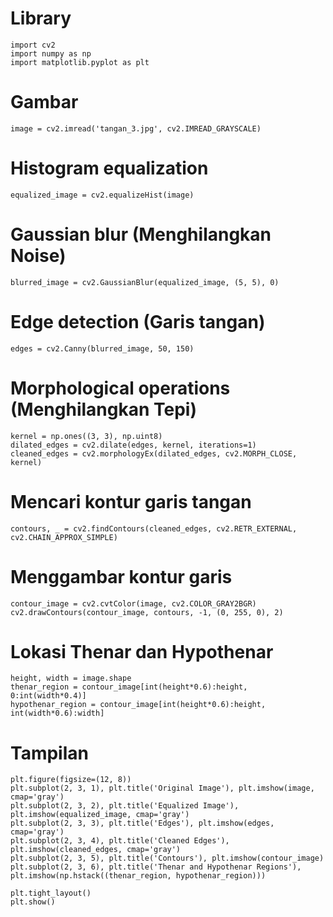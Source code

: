# Library
    import cv2
    import numpy as np
    import matplotlib.pyplot as plt

# Gambar
    image = cv2.imread('tangan_3.jpg', cv2.IMREAD_GRAYSCALE)
  
# Histogram equalization 
    equalized_image = cv2.equalizeHist(image)

# Gaussian blur (Menghilangkan Noise)
    blurred_image = cv2.GaussianBlur(equalized_image, (5, 5), 0)

# Edge detection (Garis tangan)
    edges = cv2.Canny(blurred_image, 50, 150)

# Morphological operations (Menghilangkan Tepi)
    kernel = np.ones((3, 3), np.uint8)
    dilated_edges = cv2.dilate(edges, kernel, iterations=1)
    cleaned_edges = cv2.morphologyEx(dilated_edges, cv2.MORPH_CLOSE, kernel)

# Mencari kontur garis tangan
    contours, _ = cv2.findContours(cleaned_edges, cv2.RETR_EXTERNAL, cv2.CHAIN_APPROX_SIMPLE)

# Menggambar kontur garis
    contour_image = cv2.cvtColor(image, cv2.COLOR_GRAY2BGR)
    cv2.drawContours(contour_image, contours, -1, (0, 255, 0), 2)

# Lokasi Thenar dan Hypothenar
    height, width = image.shape
    thenar_region = contour_image[int(height*0.6):height, 0:int(width*0.4)]
    hypothenar_region = contour_image[int(height*0.6):height, int(width*0.6):width]

# Tampilan
    plt.figure(figsize=(12, 8))
    plt.subplot(2, 3, 1), plt.title('Original Image'), plt.imshow(image, cmap='gray')
    plt.subplot(2, 3, 2), plt.title('Equalized Image'), plt.imshow(equalized_image, cmap='gray')
    plt.subplot(2, 3, 3), plt.title('Edges'), plt.imshow(edges, cmap='gray')
    plt.subplot(2, 3, 4), plt.title('Cleaned Edges'), plt.imshow(cleaned_edges, cmap='gray')
    plt.subplot(2, 3, 5), plt.title('Contours'), plt.imshow(contour_image)
    plt.subplot(2, 3, 6), plt.title('Thenar and Hypothenar Regions'), plt.imshow(np.hstack((thenar_region, hypothenar_region)))

    plt.tight_layout()
    plt.show()
